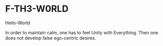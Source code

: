 # F-TH3-W0RLD
Hello-World

In order to maintain calm, one has to feel Unity with Everything.
Then one does not develop false ego-centric desires.
